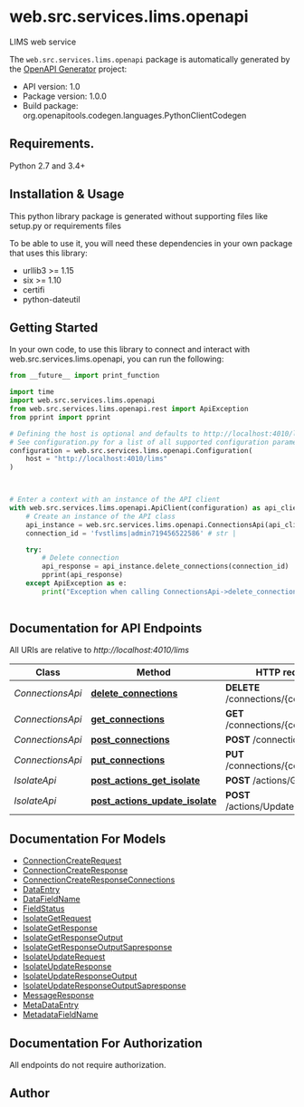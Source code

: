# web.src.services.lims.openapi
LIMS web service

The `web.src.services.lims.openapi` package is automatically generated by the [OpenAPI Generator](https://openapi-generator.tech) project:

- API version: 1.0
- Package version: 1.0.0
- Build package: org.openapitools.codegen.languages.PythonClientCodegen

## Requirements.

Python 2.7 and 3.4+

## Installation & Usage

This python library package is generated without supporting files like setup.py or requirements files

To be able to use it, you will need these dependencies in your own package that uses this library:

* urllib3 >= 1.15
* six >= 1.10
* certifi
* python-dateutil

## Getting Started

In your own code, to use this library to connect and interact with web.src.services.lims.openapi,
you can run the following:

```python
from __future__ import print_function

import time
import web.src.services.lims.openapi
from web.src.services.lims.openapi.rest import ApiException
from pprint import pprint

# Defining the host is optional and defaults to http://localhost:4010/lims
# See configuration.py for a list of all supported configuration parameters.
configuration = web.src.services.lims.openapi.Configuration(
    host = "http://localhost:4010/lims"
)



# Enter a context with an instance of the API client
with web.src.services.lims.openapi.ApiClient(configuration) as api_client:
    # Create an instance of the API class
    api_instance = web.src.services.lims.openapi.ConnectionsApi(api_client)
    connection_id = 'fvstlims|admin719456522586' # str | 

    try:
        # Delete connection
        api_response = api_instance.delete_connections(connection_id)
        pprint(api_response)
    except ApiException as e:
        print("Exception when calling ConnectionsApi->delete_connections: %s\n" % e)
    
```

## Documentation for API Endpoints

All URIs are relative to *http://localhost:4010/lims*

Class | Method | HTTP request | Description
------------ | ------------- | ------------- | -------------
*ConnectionsApi* | [**delete_connections**](web/src/services/lims/openapi/docs/ConnectionsApi.md#delete_connections) | **DELETE** /connections/{connectionId} | Delete connection
*ConnectionsApi* | [**get_connections**](web/src/services/lims/openapi/docs/ConnectionsApi.md#get_connections) | **GET** /connections/{connectionId} | Check connection
*ConnectionsApi* | [**post_connections**](web/src/services/lims/openapi/docs/ConnectionsApi.md#post_connections) | **POST** /connections | 
*ConnectionsApi* | [**put_connections**](web/src/services/lims/openapi/docs/ConnectionsApi.md#put_connections) | **PUT** /connections/{connectionId} | 
*IsolateApi* | [**post_actions_get_isolate**](web/src/services/lims/openapi/docs/IsolateApi.md#post_actions_get_isolate) | **POST** /actions/GetIsolate | Get isolate
*IsolateApi* | [**post_actions_update_isolate**](web/src/services/lims/openapi/docs/IsolateApi.md#post_actions_update_isolate) | **POST** /actions/UpdateIsolate | Update isolate


## Documentation For Models

 - [ConnectionCreateRequest](web/src/services/lims/openapi/docs/ConnectionCreateRequest.md)
 - [ConnectionCreateResponse](web/src/services/lims/openapi/docs/ConnectionCreateResponse.md)
 - [ConnectionCreateResponseConnections](web/src/services/lims/openapi/docs/ConnectionCreateResponseConnections.md)
 - [DataEntry](web/src/services/lims/openapi/docs/DataEntry.md)
 - [DataFieldName](web/src/services/lims/openapi/docs/DataFieldName.md)
 - [FieldStatus](web/src/services/lims/openapi/docs/FieldStatus.md)
 - [IsolateGetRequest](web/src/services/lims/openapi/docs/IsolateGetRequest.md)
 - [IsolateGetResponse](web/src/services/lims/openapi/docs/IsolateGetResponse.md)
 - [IsolateGetResponseOutput](web/src/services/lims/openapi/docs/IsolateGetResponseOutput.md)
 - [IsolateGetResponseOutputSapresponse](web/src/services/lims/openapi/docs/IsolateGetResponseOutputSapresponse.md)
 - [IsolateUpdateRequest](web/src/services/lims/openapi/docs/IsolateUpdateRequest.md)
 - [IsolateUpdateResponse](web/src/services/lims/openapi/docs/IsolateUpdateResponse.md)
 - [IsolateUpdateResponseOutput](web/src/services/lims/openapi/docs/IsolateUpdateResponseOutput.md)
 - [IsolateUpdateResponseOutputSapresponse](web/src/services/lims/openapi/docs/IsolateUpdateResponseOutputSapresponse.md)
 - [MessageResponse](web/src/services/lims/openapi/docs/MessageResponse.md)
 - [MetaDataEntry](web/src/services/lims/openapi/docs/MetaDataEntry.md)
 - [MetadataFieldName](web/src/services/lims/openapi/docs/MetadataFieldName.md)


## Documentation For Authorization

 All endpoints do not require authorization.

## Author





